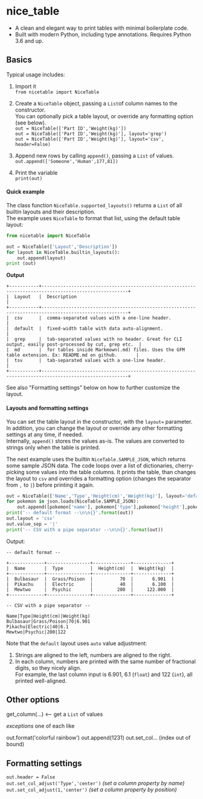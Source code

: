 # nice_table

* A clean and elegant way to print tables with minimal boilerplate code.
* Built with modern Python, including type annotations. Requires Python 3.6 and up.

## Basics
Typical usage includes:
1. Import it  
`from nicetable import NiceTable`

2. Create a `NiceTable` object, passing a `List`of column names to the constructor.  
You can optionally pick a table layout, or override any formatting option (see below).  
`out = NiceTable(['Part ID','Weight(kg)'])`  
`out = NiceTable(['Part ID','Weight(kg)'], layout='grep')`  
`out = NiceTable(['Part ID','Weight(kg)'], layout='csv', header=False)`  

3. Append new rows by calling `append()`, passing a `List` of values.  
`out.append(['Someone','Human',177,81])`

4. Print the variable  
`print(out)`

#### Quick example
The class function `NiceTable.supported_layouts()` returns a `List` of all builtin layouts and their description.  
The example uses `NiceTable` to format that list, using the default table layout:
````python
from nicetable import NiceTable

out = NiceTable(['Layout','Description'])
for layout in NiceTable.builtin_layouts():
    out.append(layout)
print (out)
````
**Output**
````
+-----------+------------------------------------------------------------------------------------------------------+
|  Layout   |  Description                                                                                         |
+-----------+------------------------------------------------------------------------------------------------------+
|  csv      |  comma-separated values with a one-line header.                                                      |
|  default  |  fixed-width table with data auto-alignment.                                                         |
|  grep     |  tab-separated values with no header. Great for CLI output, easily post-processed by cut, grep etc.  |
|  md       |  for tables inside Markmown(.md) files. Uses the GFM table extension. Ex: README.md on github.       |
|  tsv      |  tab-separated values with a one-line header.                                                        |
+-----------+------------------------------------------------------------------------------------------------------+
````
See also "Formatting settings" below on how to further customize the layout.

#### Layouts and formatting settings
You can set the table layout in the constructor, with the `layout=` parameter.  
In addition, you can change the layout or override any other formatting settings at any time, if needed.  
Internally, `append()` stores the values as-is. The values are converted to strings only when the table is printed.  

The next example uses the builtin `NiceTable.SAMPLE_JSON`, which returns some sample JSON data.
The code loops over a list of dictionaries, cherry-picking some values into the table columns.
It prints the table, than changes the layout to `csv` and overrides a formatting option
(changes the separator from `,` to `|`) before printing it again.
````python
out = NiceTable(['Name','Type','Height(cm)','Weight(kg)'], layout='default')
for pokemon in json.loads(NiceTable.SAMPLE_JSON):
    out.append([pokemon['name'], pokemon['type'],pokemon['height'],pokemon['weight']])
print('-- default format --\n\n{}'.format(out))
out.layout = 'csv'
out.value_sep = '|'
print('-- CSV with a pipe separator --\n\n{}'.format(out))
`````
Output:
````
-- default format --

+-------------+----------------+--------------+--------------+
|  Name       |  Type          |  Height(cm)  |  Weight(kg)  |
+-------------+----------------+--------------+--------------+
|  Bulbasaur  |  Grass/Poison  |          70  |       6.901  |
|  Pikachu    |  Electric      |          40  |       6.100  |
|  Mewtwo     |  Psychic       |         200  |     122.000  |
+-------------+----------------+--------------+--------------+

-- CSV with a pipe separator --

Name|Type|Height(cm)|Weight(kg)
Bulbasaur|Grass/Poison|70|6.901
Pikachu|Electric|40|6.1
Mewtwo|Psychic|200|122
````
Note that the `default` layout uses `auto` value adjustment:
1. Strings are aligned to the left, numbers are aligned to the right.
2. In each column, numbers are printed with the same number of fractional digits, so they nicely align.  
For example, the last column input is 6.901, 6.1 (`float`) and 122 (`int`), all printed well-aligned.

## Other options
get_column(...)  <-- get a `List` of values

*exceptions*
one of each like

out.format('colorful rainbow')
out.append(1231)
out.set_col... (index out of bound)


## Formatting settings

`out.header = False`  
`out.set_col_adjust('Type','center')`   *(set a column property by name)*  
`out.set_col_adjust(1,'center')`   *(set a column property by position)* 
